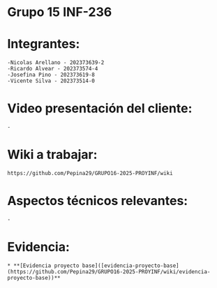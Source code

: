 # Grupo 15 INF-236
# Integrantes:
    -Nicolas Arellano - 202373639-2
    -Ricardo Alvear - 202373574-4
    -Josefina Pino - 202373619-8
    -Vicente Silva - 202373514-0

# Video presentación del cliente:
    -

# Wiki a trabajar:
    https://github.com/Pepina29/GRUPO16-2025-PROYINF/wiki

# Aspectos técnicos relevantes:
    -

# Evidencia:
    * **[Evidencia proyecto base]([evidencia-proyecto-base](https://github.com/Pepina29/GRUPO16-2025-PROYINF/wiki/evidencia-proyecto-base))**
